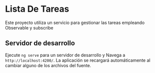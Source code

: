 # Lista De Tareas

Este proyecto utiliza un servicio para gestionar las tareas empleando Observable y subscribe 

## Servidor de desarrollo

Ejecute `ng serve` para un servidor de desarrollo y Navega a `http://localhost:4200/`. 
La aplicación se recargará automáticamente al cambiar alguno de los archivos del fuente.
